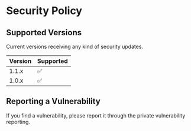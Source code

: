 # Security Policy

## Supported Versions

Current versions receiving any kind of security updates.

| Version | Supported          |
| ------- | ------------------ |
| 1.1.x   | :white_check_mark: |
| 1.0.x   | :white_check_mark: |

## Reporting a Vulnerability

If you find a vulnerability, please report it through the private vulnerability reporting.
